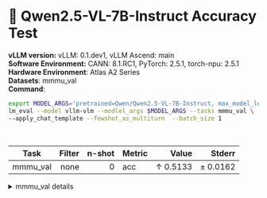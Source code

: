 # 🎯 Qwen2.5-VL-7B-Instruct Accuracy Test
  <div>
    <strong>vLLM version:</strong> vLLM: 0.1.dev1, vLLM Ascend: main <br>
  </div>
  <div>
      <strong>Software Environment:</strong> CANN: 8.1.RC1, PyTorch: 2.5.1, torch-npu: 2.5.1 <br>
  </div>
  <div>
      <strong>Hardware Environment</strong>: Atlas A2 Series <br>
  </div>
  <div>
      <strong>Datasets</strong>: mmmu_val <br>
  </div>
  <div>
      <strong>Command</strong>: 

  ```bash
  export MODEL_ARGS='pretrained=Qwen/Qwen2.5-VL-7B-Instruct, max_model_len=8192,dtype=auto,tensor_parallel_size=4,max_images=2'
lm_eval --model vllm-vlm --modlel_args $MODEL_ARGS --tasks mmmu_val \ 
--apply_chat_template --fewshot_as_multiturn  --batch_size 1
  ```
  </div>
  <div>&nbsp;</div>
  
| Task                  | Filter | n-shot | Metric   | Value   | Stderr |
|-----------------------|-------:|-------:|----------|--------:|-------:|
| mmmu_val                              | none   | 0      | acc    | ↑ 0.5133 | ± 0.0162 |
<details>
<summary>mmmu_val details</summary>

| Task                  | Filter | n-shot | Metric   | Value   | Stderr |
|-----------------------|-------:|-------:|----------|--------:|-------:|
| mmmu_val                              | none   | 0      | acc    | ↑ 0.5133 | ± 0.0162 |
| - Art and Design                      | none   | 0      | acc    | ↑ 0.6750 | ± 0.0424 |
| - Art                                 | none   | 0      | acc    | ↑ 0.6667 | ± 0.0875 |
| - Art Theory                          | none   | 0      | acc    | ↑ 0.8333 | ± 0.0692 |
| - Design                              | none   | 0      | acc    | ↑ 0.6667 | ± 0.0875 |
| - Music                               | none   | 0      | acc    | ↑ 0.5333 | ± 0.0926 |
| - Business                            | none   | 0      | acc    | ↑ 0.4200 | ± 0.0405 |
| - Accounting                          | none   | 0      | acc    | ↑ 0.4333 | ± 0.0920 |
| - Economics                           | none   | 0      | acc    | ↑ 0.5333 | ± 0.0926 |
| - Finance                             | none   | 0      | acc    | ↑ 0.3333 | ± 0.0875 |
| - Manage                              | none   | 0      | acc    | ↑ 0.3333 | ± 0.0875 |
| - Marketing                           | none   | 0      | acc    | ↑ 0.4667 | ± 0.0926 |
| - Health and Medicine                 | none   | 0      | acc    | ↑ 0.5733 | ± 0.0406 |
| - Basic Medical Science               | none   | 0      | acc    | ↑ 0.6000 | ± 0.0910 |
| - Clinical Medicine                   | none   | 0      | acc    | ↑ 0.6000 | ± 0.0910 |
| - Diagnostics and Laboratory Medicine | none   | 0      | acc    | ↑ 0.4333 | ± 0.0920 |
| - Pharmacy                            | none   | 0      | acc    | ↑ 0.6000 | ± 0.0910 |
| - Public Health                       | none   | 0      | acc    | ↑ 0.6333 | ± 0.0895 |
| - Humanities and Social Science       | none   | 0      | acc    | ↑ 0.6917 | ± 0.0419 |
| - History                             | none   | 0      | acc    | ↑ 0.7000 | ± 0.0851 |
| - Literature                          | none   | 0      | acc    | ↑ 0.8000 | ± 0.0743 |
| - Psychology                          | none   | 0      | acc    | ↑ 0.7333 | ± 0.0821 |
| - Sociology                           | none   | 0      | acc    | ↑ 0.5333 | ± 0.0926 |
| - Science                             | none   | 0      | acc    | ↑ 0.4200 | ± 0.0407 |
| - Biology                             | none   | 0      | acc    | ↑ 0.3667 | ± 0.0895 |
| - Chemistry                           | none   | 0      | acc    | ↑ 0.3667 | ± 0.0895 |
| - Geography                           | none   | 0      | acc    | ↑ 0.4667 | ± 0.0926 |
| - Math                                | none   | 0      | acc    | ↑ 0.5000 | ± 0.0928 |
| - Physics                             | none   | 0      | acc    | ↑ 0.4000 | ± 0.0910 |
| - Tech and Engineering                | none   | 0      | acc    | ↑ 0.4095 | ± 0.0341 |
| - Agriculture                         | none   | 0      | acc    | ↑ 0.5000 | ± 0.0928 |
| - Architecture and Engineering        | none   | 0      | acc    | ↑ 0.4333 | ± 0.0920 |
| - Computer Science                    | none   | 0      | acc    | ↑ 0.4000 | ± 0.0910 |
| - Electronics                         | none   | 0      | acc    | ↑ 0.3333 | ± 0.0875 |
| - Energy and Power                    | none   | 0      | acc    | ↑ 0.2667 | ± 0.0821 |
| - Materials                           | none   | 0      | acc    | ↑ 0.4333 | ± 0.0920 |
| - Mechanical Engineering              | none   | 0      | acc    | ↑ 0.5000 | ± 0.0928 |
</details>

